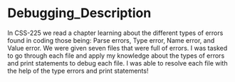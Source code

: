 # Debugging_Description
In CSS-225 we read a chapter learning about the different types of errors found in coding those being: Parse errors, Type error, Name error, and Value error.
We were given seven files that were full of errors.
I was tasked to go through each file and apply my knowledge about the types of errors and print statements to debug each file.
I was able to resolve each file with the help of the type errors and print statements!
